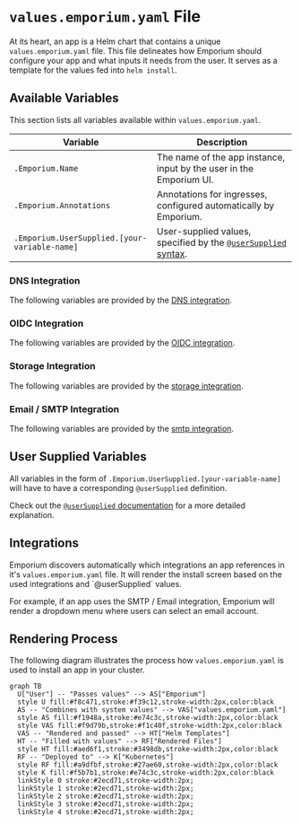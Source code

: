 # `values.emporium.yaml` File

At its heart, an app is a Helm chart that contains a unique `values.emporium.yaml` file. This file delineates how Emporium should configure your app and what inputs it needs from the user. It serves as a template for the values fed into `helm install`.

## Available Variables

This section lists all variables available within `values.emporium.yaml`.

| Variable                                            | Description                                                                              |
| --------------------------------------------------- | ---------------------------------------------------------------------------------------- |
| `.Emporium.Name`                                    | The name of the app instance, input by the user in the Emporium UI.                      |
| `.Emporium.Annotations`                             | Annotations for ingresses, configured automatically by Emporium.                         |
| `.Emporium.UserSupplied.[your-variable-name]`       | User-supplied values, specified by the [`@userSupplied` syntax](./user-supplied-syntax). |

### DNS Integration

The following variables are provided by the [DNS integration](./integrations/dns).

<!--@include: ./integrations/dns-variables.md-->

### OIDC Integration

The following variables are provided by the [OIDC integration](./integrations/oidc).

<!--@include: ./integrations/oidc-variables.md-->

### Storage Integration

The following variables are provided by the [storage integration](./integrations/storage).

<!--@include: ./integrations/storage-variables.md-->

### Email / SMTP Integration

The following variables are provided by the [smtp integration](./integrations/smtp).

<!--@include: ./integrations/smtp-variables.md-->

## User Supplied Variables

All variables in the form of `.Emporium.UserSupplied.[your-variable-name]` will have to have a corresponding `@userSupplied` definition.

Check out the [`@userSupplied` documentation](./user-supplied-syntax) for a more detailed explanation.


## Integrations

Emporium discovers automatically which integrations an app references in it's `values.emporium.yaml` file.
It will render the install screen based on the used integrations and ´@userSupplied´ values.

For example, if an app uses the SMTP / Email integration, Emporium will render a dropdown menu where users can select an email account.


## Rendering Process

The following diagram illustrates the process how `values.emporium.yaml` is used to install an app in your cluster.

```mermaid
graph TB
  U["User"] -- "Passes values" --> AS["Emporium"]
  style U fill:#f8c471,stroke:#f39c12,stroke-width:2px,color:black
  AS -- "Combines with system values" --> VAS["values.emporium.yaml"]
  style AS fill:#f1948a,stroke:#e74c3c,stroke-width:2px,color:black
  style VAS fill:#f9d79b,stroke:#f1c40f,stroke-width:2px,color:black
  VAS -- "Rendered and passed" --> HT["Helm Templates"]
  HT -- "Filled with values" --> RF["Rendered Files"]
  style HT fill:#aed6f1,stroke:#3498db,stroke-width:2px,color:black
  RF -- "Deployed to" --> K["Kubernetes"]
  style RF fill:#a9dfbf,stroke:#27ae60,stroke-width:2px,color:black
  style K fill:#f5b7b1,stroke:#e74c3c,stroke-width:2px,color:black
  linkStyle 0 stroke:#2ecd71,stroke-width:2px;
  linkStyle 1 stroke:#2ecd71,stroke-width:2px;
  linkStyle 2 stroke:#2ecd71,stroke-width:2px;
  linkStyle 3 stroke:#2ecd71,stroke-width:2px;
  linkStyle 4 stroke:#2ecd71,stroke-width:2px;
```
